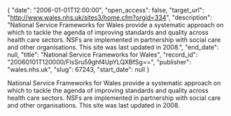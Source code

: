 {
  "date": "2006-01-01T12:00:00", 
  "open_access": false, 
  "target_url": "http://www.wales.nhs.uk/sites3/home.cfm?orgid=334", 
  "description": "National Service Frameworks for Wales provide a systematic approach on which to tackle the agenda of improving standards and quality across health care sectors. NSFs are implemented in partnership with social care and other organisations. This site was last updated in 2008.", 
  "end_date": null, 
  "title": "National Service Frameworks for Wales", 
  "record_id": "20060101T120000/FlsSru59ghf4UpYLQXBfSg==", 
  "publisher": "wales.nhs.uk", 
  "slug": 67243, 
  "start_date": null
}

National Service Frameworks for Wales provide a systematic approach on which to tackle the agenda of improving standards and quality across health care sectors. NSFs are implemented in partnership with social care and other organisations. This site was last updated in 2008.